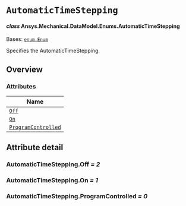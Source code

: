# `AutomaticTimeStepping`

<a id="ansys.mechanical.stubs.v242.Ansys.Mechanical.DataModel.Enums.AutomaticTimeStepping"></a>

#### *class* Ansys.Mechanical.DataModel.Enums.AutomaticTimeStepping

Bases: [`enum.Enum`](https://docs.python.org/3/library/enum.html#enum.Enum)

Specifies the AutomaticTimeStepping.

<!-- !! processed by numpydoc !! -->

<a id="overview"></a>

## Overview

### Attributes

| Name |
| ---------------------------------------------------------------------------------------------------------------------------------------------- |
| [`Off`](#AutomaticTimeStepping.Off) |
| [`On`](#AutomaticTimeStepping.On) |
| [`ProgramControlled`](#AutomaticTimeStepping.ProgramControlled) |

<a id="attribute-detail"></a>

## Attribute detail

<a id="AutomaticTimeStepping.Off"></a>

### AutomaticTimeStepping.Off *= 2*

<a id="AutomaticTimeStepping.On"></a>

### AutomaticTimeStepping.On *= 1*

<a id="AutomaticTimeStepping.ProgramControlled"></a>

### AutomaticTimeStepping.ProgramControlled *= 0*


